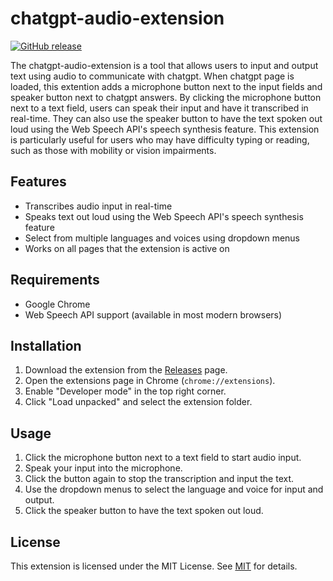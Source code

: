 # chatgpt-audio-extension


[![GitHub release](https://img.shields.io/github/release/ParisNeo/chatgpt-audio-extension.svg)](https://github.com/ParisNeo/chagpt-audio-extension/releases)

The chatgpt-audio-extension is a tool that allows users to input and output text using audio to communicate with chatgpt. When chatgpt page is loaded, this extention adds a microphone button next to the input fields and speaker button next to chatgpt answers. By clicking the microphone button next to a text field, users can speak their input and have it transcribed in real-time. They can also use the speaker button to have the text spoken out loud using the Web Speech API's speech synthesis feature. This extension is particularly useful for users who may have difficulty typing or reading, such as those with mobility or vision impairments.

## Features

- Transcribes audio input in real-time
- Speaks text out loud using the Web Speech API's speech synthesis feature
- Select from multiple languages and voices using dropdown menus
- Works on all pages that the extension is active on

## Requirements

- Google Chrome
- Web Speech API support (available in most modern browsers)

## Installation

1. Download the extension from the [Releases](https://github.com/ParisNeo/chagpt-audio-extension/releases) page.
2. Open the extensions page in Chrome (`chrome://extensions`).
3. Enable "Developer mode" in the top right corner.
4. Click "Load unpacked" and select the extension folder.

## Usage

1. Click the microphone button next to a text field to start audio input.
2. Speak your input into the microphone.
3. Click the button again to stop the transcription and input the text.
4. Use the dropdown menus to select the language and voice for input and output.
5. Click the speaker button to have the text spoken out loud.

## License

This extension is licensed under the MIT License. See [MIT](MIT) for details.
